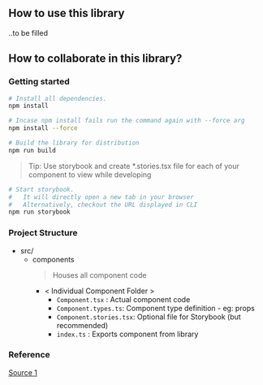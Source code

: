 ## How to use this library

..to be filled

## How to collaborate in this library?

### Getting started

```bash
# Install all dependencies.
npm install

# Incase npm install fails run the command again with --force arg
npm install --force

# Build the library for distribution
npm run build
```

> Tip: Use storybook and create *.stories.tsx file for each of your component to view while developing

```bash
# Start storybook. 
#   It will directly open a new tab in your browser
#   Alternatively, checkout the URL displayed in CLI
npm run storybook
```

### Project Structure
- src/
    - components
        > Houses all component code
        - < Individual Component Folder >
            - `Component.tsx` : Actual component code
            - `Component.types.ts`: Component type definition - eg: props
            - `Component.stories.tsx`: Optional file for Storybook (but recommended)
            - `index.ts` : Exports component from library

### Reference
[Source 1](https://blog.logrocket.com/how-to-build-component-library-react-typescript/)
